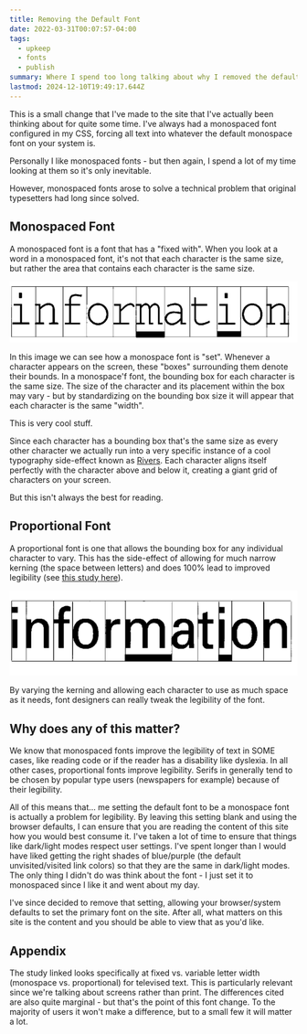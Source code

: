 ```yaml
---
title: Removing the Default Font
date: 2022-03-31T00:07:57-04:00
tags:
  - upkeep
  - fonts
  - publish
summary: Where I spend too long talking about why I removed the default font temporarily
lastmod: 2024-12-10T19:49:17.644Z
---
```


This is a small change that I've made to the site that I've actually been thinking about for quite some time. I've always had a monospaced font configured in my CSS, forcing all text into whatever the default monospace font on your system is.

Personally I like monospaced fonts - but then again, I spend a lot of my time looking at them so it's only inevitable.

However, monospaced fonts arose to solve a technical problem that original typesetters had long since solved.

## Monospaced Font

A monospaced font is a font that has a "fixed with". When you look at a word in a monospaced font, it's not that each character is the same size, but rather the area that contains each character is the same size.

![Font Spaces](/img/monospace.png)

In this image we can see how a monospace font is "set". Whenever a character appears on the screen, these "boxes" surrounding them denote their bounds. In a monospace'f font, the bounding box for each character is the same size. The size of the character and its placement within the box may vary - but by standardizing on the bounding box size it will appear that each character is the same "width".

This is very cool stuff.

Since each character has a bounding box that's the same size as every other character we actually run into a very specific instance of a cool typography side-effect known as [Rivers](<https://en.wikipedia.org/wiki/River_(typography)>). Each character aligns itself perfectly with the character above and below it, creating a giant grid of characters on your screen.

But this isn't always the best for reading.

## Proportional Font

A proportional font is one that allows the bounding box for any individual character to vary. This has the side-effect of allowing for much narrow kerning (the space between letters) and does 100% lead to improved legibility (see [this study here](https://journals.sagepub.com/doi/pdf/10.1177/001872088302500303)).

![Proportional Font](/img/proportional.png)

By varying the kerning and allowing each character to use as much space as it needs, font designers can really tweak the legibility of the font.

## Why does any of this matter?

We know that monospaced fonts improve the legibility of text in SOME cases, like reading code or if the reader has a disability like dyslexia. In all other cases, proportional fonts improve legibility. Serifs in generally tend to be chosen by popular type users (newspapers for example) because of their legibility.

All of this means that... me setting the default font to be a monospace font is actually a problem for legibility. By leaving this setting blank and using the browser defaults, I can ensure that you are reading the content of this site how you would best consume it. I've taken a lot of time to ensure that things like dark/light modes respect user settings. I've spent longer than I would have liked getting the right shades of blue/purple (the default unvisited/visited link colors) so that they are the same in dark/light modes. The only thing I didn't do was think about the font - I just set it to monospaced since I like it and went about my day.

I've since decided to remove that setting, allowing your browser/system defaults to set the primary font on the site. After all, what matters on this site is the content and you should be able to view that as you'd like.

## Appendix

The study linked looks specifically at fixed vs. variable letter width (monospace vs. proportional) for televised text. This is particularly relevant since we're talking about screens rather than print. The differences cited are also quite marginal - but that's the point of this font change. To the majority of users it won't make a difference, but to a small few it will matter a lot.
